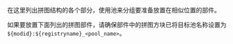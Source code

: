 在这里列出拼图结构的各个部分，使用池来分组要准备放置在相似位置的部件。

如果要放置下面列出的拼图部件，请确保部件中的拼图方块已将目标池名称设置为`${modid}:${registryname}_<pool_name>`。